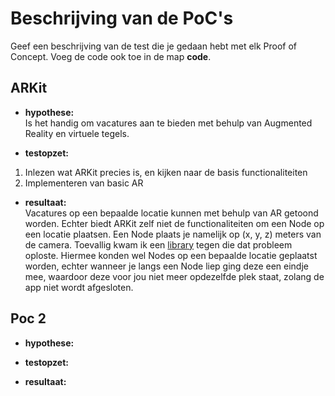 Beschrijving van de PoC's
==========================

Geef een beschrijving van de test die je gedaan hebt met elk Proof of Concept. Voeg 
 de code ook toe in de map **code**.
 
ARKit
----------------
* **hypothese:**  
Is het handig om vacatures aan te bieden met behulp van Augmented Reality en virtuele tegels.

* **testopzet:**  
 1. Inlezen wat ARKit precies is, en kijken naar de basis functionaliteiten
 2. Implementeren van basic AR

* **resultaat:**  
Vacatures op een bepaalde locatie kunnen met behulp van AR getoond worden. Echter biedt ARKit zelf niet de functionaliteiten om een Node op een locatie plaatsen. Een Node plaats je namelijk op (x, y, z) meters van de camera. Toevallig kwam ik een [library](https://github.com/ProjectDent/ARKit-CoreLocation) tegen die dat probleem oploste. Hiermee konden wel Nodes op een bepaalde locatie geplaatst worden, echter wanneer je langs een Node liep ging deze een eindje mee, waardoor deze voor jou niet meer opdezelfde plek staat, zolang de app niet wordt afgesloten.

Poc 2
----------------
* **hypothese:**  

* **testopzet:**  


* **resultaat:**  

